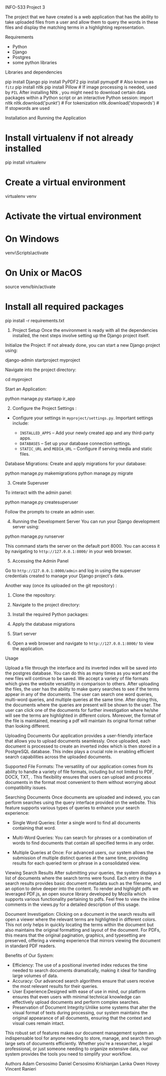 INFO-533 Project 3

The project that we have created is a web application that has the ability to take uploaded files from a user and allow them to query the words in these files and display the matching terms in a highlighting representation. 

Requirements

- Python
- Django
- Postgres
- some python libraries

Libraries and dependencies 

pip install Django
pip install PyPDF2
pip install pymupdf  # Also known as `fitz`
pip install nltk
pip install Pillow  # If image processing is needed, used by `PIL`
After installing Nltk , you might need to download certain data packages within a Python script or an interactive Python session:
import nltk
nltk.download('punkt')  # For tokenization
nltk.download('stopwords')  # If stopwords are used


Installation and Running the Application
# Install virtualenv if not already installed
pip install virtualenv

# Create a virtual environment
virtualenv venv

# Activate the virtual environment
# On Windows
venv\Scripts\activate

# On Unix or MacOS
source venv/bin/activate

# Install all required packages
pip install -r requirements.txt

1. Project Setup
Once the environment is ready with all the dependencies installed, the next steps involve setting up the Django project itself.

Initialize the Project:
If not already done, you can start a new Django project using:

django-admin startproject myproject

Navigate into the project directory:

cd myproject

Start an Application:

python manage.py startapp ir_app

2. Configure the Project
 Settings :

- Configure your settings in `myproject/settings.py`. Important settings include:

  - `INSTALLED_APPS` – Add your newly created app and any third-party apps.
  - `DATABASES` – Set up your database connection settings.
  - `STATIC_URL` and `MEDIA_URL` – Configure if serving media and static files.

Database Migrations:
Create and apply migrations for your database:

python manage.py makemigrations
python manage.py migrate



3. Create Superuser

To interact with the admin panel:

python manage.py createsuperuser

Follow the prompts to create an admin user.

4. Running the Development Server
You can run your Django development server using:

python manage.py runserver

This command starts the server on the default port 8000. You can access it by navigating to `http://127.0.0.1:8000/` in your web browser.

 5. Accessing the Admin Panel

Go to `http://127.0.0.1:8000/admin` and log in using the superuser credentials  created to manage your Django project's data.

Another way (once its uploaded on the git repository) :

1. Clone the repository:

2. Navigate to the project directory:

3. Install the required Python packages:

4. Apply the database migrations

5. Start server

6. Open a web browser and navigate to `http://127.0.0.1:8000/` to view the application.

Usage

Upload a file through the interface and its inverted index will be saved into the postgres database. You can do this as many times as you want and the new files will continue to be saved. We accept a variety of file formats which gives the website versatility in comparison to others. After uploading the files, the user has the ability to make query searches to see if the terms appear in any of the documents. The user can search one word queries, multi-word queries, and multiple queries at the same time. After doing this, the documents where the queries are present will be shown to the user. The user can click one of the documents for further investigation where he/she will see the terms are highlighted in different colors. Moreover, the format of the file is maintained, meaning a pdf will maintain its original format rather than looking different. 



 Uploading Documents
Our application provides a user-friendly interface that allows you to upload documents seamlessly. Once uploaded, each document is processed to create an inverted index which is then stored in a PostgreSQL database. This index plays a crucial role in enabling efficient search capabilities across the uploaded documents.

Supported File Formats:
The versatility of our application comes from its ability to handle a variety of file formats, including but not limited to PDF, DOCX, TXT, . This flexibility ensures that users can upload and process documents in the format most convenient to them without worrying about compatibility issues.

 Searching Documents
Once documents are uploaded and indexed, you can perform searches using the query interface provided on the website. This feature supports various types of queries to enhance your search experience:

- Single Word Queries: Enter a single word to find all documents containing that word.

- Multi-Word Queries: You can search for phrases or a combination of words to find documents that contain all specified terms in any order.

- Multiple Queries at Once: For advanced users, our system allows the submission of multiple distinct queries at the same time, providing results for each queried term or phrase in a consolidated view.

 Viewing Search Results
After submitting your queries, the system displays a list of documents where the search terms were found. Each entry in the search results provides basic document metadata such as the filename, and an option to delve deeper into the content. To render and highlight pdfs we leveraged PDF.js, an open source library developed by Mozilla which supports various functionality pertaining to pdfs. Feel free to view the inline comments in the views.py for a detailed description of this usage.

Document Investigation:
Clicking on a document in the search results will open a viewer where the relevant terms are highlighted in different colors. This not only helps in quickly locating the terms within the document but also maintains the original formatting and layout of the document. For PDFs, this means that the original pagination, graphics, and typesetting are preserved, offering a viewing experience that mirrors viewing the document in standard PDF readers.

Benefits of Our System:
- Efficiency: The use of a positional inverted index reduces the time needed to search documents dramatically, making it ideal for handling large volumes of data.
- Accuracy: Our advanced search algorithms ensure that users receive the most relevant results for their queries.
- User Experience:Designed with ease of use in mind, our platform ensures that even users with minimal technical knowledge can effectively upload documents and perform complex searches.
- Preservation of Document Integrity:Unlike some systems that alter the visual format of texts during processing, our system maintains the original appearance of all documents, ensuring that the context and visual cues remain intact.

This  robust set of features makes our document management system an indispensable tool for anyone needing to store, manage, and search through large sets of documents efficiently. Whether you're a researcher, a legal professional, or just someone needing to organize extensive data, our system provides the tools you need to simplify your workflow.

Authors
Adam Cersosimo
Daniel Cersosimo
Krishianjan Lanka
Owen Hovey
Vincent Ranieri
